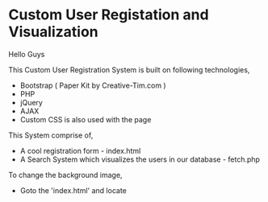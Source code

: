 # Custom User Registation and Visualization
Hello Guys


This Custom User Registration System is built on following technologies,
* Bootstrap ( Paper Kit by Creative-Tim.com )
* PHP
* jQuery
* AJAX
* Custom CSS is also used with the page

This System comprise of,
* A cool registration form - index.html
* A Search System which visualizes the users in our database - fetch.php


To change the background image, 
 - Goto the 'index.html' and locate <style> tags
 - In body{}, change the 'url' by making "image/anime-back.jpg" to your directory (remember include file extension) 



Here is the guide to setup this project on your local web server (XAMPP etc...) or host it on your domain,

* To change the heading "Custom User Registration System", 
 * Open the index.html file in text editor or any HTML editor (Sublime Text 3.0 or Notepad++ ...)
 * Locate <title>, change the content
 * Locate class="navbar-brand", and after the closing tags >, change the content uptil '/a' tags
 * To change the content of About in Navbar, locate the the first 'li' tags inside of 'ul' tags, change the 'title' and
     'data-content'
 * Now we need to setup our database, goto 'phpmyadmin' and create a new database
 * Create a table named 'user_reg', and create '7' rows
 * First row must be 'id', set to primary and AUTO_INCREMENT
 * Second row must be 'fullname', VARCHAR
 * Third row must be 'email', VARCHAR 
 * Forth row must be 'contact', VARCHAR
 * Fifth row must be 'cnic', VARCHAR (you can change it to any other info you want but you need to change 'cnic' everywhere 
      in 'fetch.php' and 'confirm.php' and even in the 'index.html'
 * Sixth row must be 'institute', VARCHAR
 and,
 * Seventh row must be 'gender', VARCHAR
 

You are all set!!!
